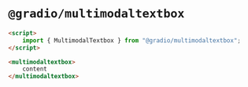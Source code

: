 # `@gradio/multimodaltextbox`

```html
<script>
	import { MultimodalTextbox } from "@gradio/multimodaltextbox";
</script>

<multimodaltextbox>
	content
</multimodaltextbox>
```
